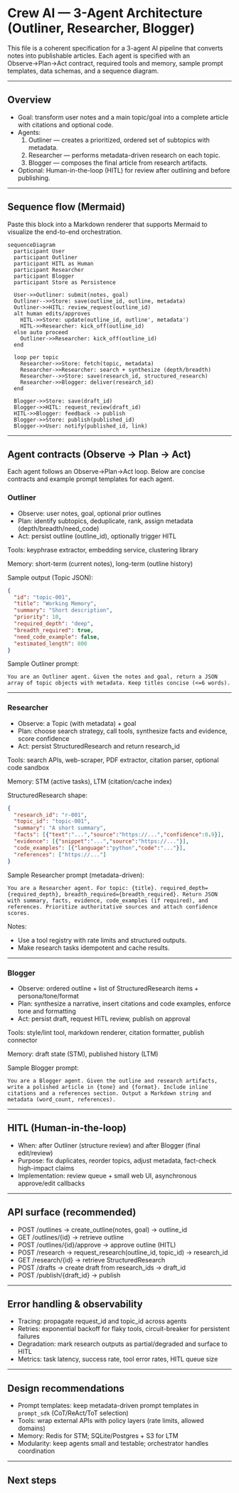 
# Crew AI — 3-Agent Architecture (Outliner, Researcher, Blogger)

This file is a coherent specification for a 3-agent AI pipeline that converts notes into publishable articles. Each agent is specified with an Observe→Plan→Act contract, required tools and memory, sample prompt templates, data schemas, and a sequence diagram.

---

## Overview

- Goal: transform user notes and a main topic/goal into a complete article with citations and optional code.
- Agents:
  1. Outliner — creates a prioritized, ordered set of subtopics with metadata.
  2. Researcher — performs metadata-driven research on each topic.
  3. Blogger — composes the final article from research artifacts.
- Optional: Human-in-the-loop (HITL) for review after outlining and before publishing.

---

## Sequence flow (Mermaid)

Paste this block into a Markdown renderer that supports Mermaid to visualize the end-to-end orchestration.

```mermaid
sequenceDiagram
  participant User
  participant Outliner
  participant HITL as Human
  participant Researcher
  participant Blogger
  participant Store as Persistence

  User->>Outliner: submit(notes, goal)
  Outliner-->>Store: save(outline_id, outline, metadata)
  Outliner->>HITL: review_request(outline_id)
  alt human edits/approves
    HITL->>Store: update(outline_id, outline', metadata')
    HITL->>Researcher: kick_off(outline_id)
  else auto proceed
    Outliner->>Researcher: kick_off(outline_id)
  end

  loop per topic
    Researcher->>Store: fetch(topic, metadata)
    Researcher->>Researcher: search + synthesize (depth/breadth)
    Researcher-->>Store: save(research_id, structured_research)
    Researcher->>Blogger: deliver(research_id)
  end

  Blogger->>Store: save(draft_id)
  Blogger->>HITL: request_review(draft_id)
  HITL->>Blogger: feedback -> publish
  Blogger->>Store: publish(published_id)
  Blogger->>User: notify(published_id, link)
```

---

## Agent contracts (Observe → Plan → Act)

Each agent follows an Observe→Plan→Act loop. Below are concise contracts and example prompt templates for each agent.

### Outliner
- Observe: user notes, goal, optional prior outlines
- Plan: identify subtopics, deduplicate, rank, assign metadata (depth/breadth/need_code)
- Act: persist outline (outline_id), optionally trigger HITL

Tools: keyphrase extractor, embedding service, clustering library

Memory: short-term (current notes), long-term (outline history)

Sample output (Topic JSON):

```json
{
  "id": "topic-001",
  "title": "Working Memory",
  "summary": "Short description",
  "priority": 10,
  "required_depth": "deep",
  "breadth_required": true,
  "need_code_example": false,
  "estimated_length": 800
}
```

Sample Outliner prompt:
```
You are an Outliner agent. Given the notes and goal, return a JSON array of topic objects with metadata. Keep titles concise (<=6 words).
```

---

### Researcher
- Observe: a Topic (with metadata) + goal
- Plan: choose search strategy, call tools, synthesize facts and evidence, score confidence
- Act: persist StructuredResearch and return research_id

Tools: search APIs, web-scraper, PDF extractor, citation parser, optional code sandbox

Memory: STM (active tasks), LTM (citation/cache index)

StructuredResearch shape:

```json
{
  "research_id": "r-001",
  "topic_id": "topic-001",
  "summary": "A short summary",
  "facts": [{"text":"...","source":"https://...","confidence":0.9}],
  "evidence": [{"snippet":"...","source":"https://..."}],
  "code_examples": [{"language":"python","code":"..."}],
  "references": ["https://..."]
}
```

Sample Researcher prompt (metadata-driven):
```
You are a Researcher agent. For topic: {title}. required_depth={required_depth}, breadth_required={breadth_required}. Return JSON with summary, facts, evidence, code_examples (if required), and references. Prioritize authoritative sources and attach confidence scores.
```

Notes:
- Use a tool registry with rate limits and structured outputs.
- Make research tasks idempotent and cache results.

---

### Blogger
- Observe: ordered outline + list of StructuredResearch items + persona/tone/format
- Plan: synthesize a narrative, insert citations and code examples, enforce tone and formatting
- Act: persist draft, request HITL review, publish on approval

Tools: style/lint tool, markdown renderer, citation formatter, publish connector

Memory: draft state (STM), published history (LTM)

Sample Blogger prompt:
```
You are a Blogger agent. Given the outline and research artifacts, write a polished article in {tone} and {format}. Include inline citations and a references section. Output a Markdown string and metadata (word_count, references).
```

---

## HITL (Human-in-the-loop)

- When: after Outliner (structure review) and after Blogger (final edit/review)
- Purpose: fix duplicates, reorder topics, adjust metadata, fact-check high-impact claims
- Implementation: review queue + small web UI, asynchronous approve/edit callbacks

---

## API surface (recommended)

- POST /outlines -> create_outline(notes, goal) -> outline_id
- GET /outlines/{id} -> retrieve outline
- POST /outlines/{id}/approve -> approve outline (HITL)
- POST /research -> request_research(outline_id, topic_id) -> research_id
- GET /research/{id} -> retrieve StructuredResearch
- POST /drafts -> create draft from research_ids -> draft_id
- POST /publish/{draft_id} -> publish

---

## Error handling & observability

- Tracing: propagate request_id and topic_id across agents
- Retries: exponential backoff for flaky tools, circuit-breaker for persistent failures
- Degradation: mark research outputs as partial/degraded and surface to HITL
- Metrics: task latency, success rate, tool error rates, HITL queue size

---

## Design recommendations

- Prompt templates: keep metadata-driven prompt templates in `prompt_sdk` (CoT/ReAct/ToT selection)
- Tools: wrap external APIs with policy layers (rate limits, allowed domains)
- Memory: Redis for STM; SQLite/Postgres + S3 for LTM
- Modularity: keep agents small and testable; orchestrator handles coordination

---

## Next steps





